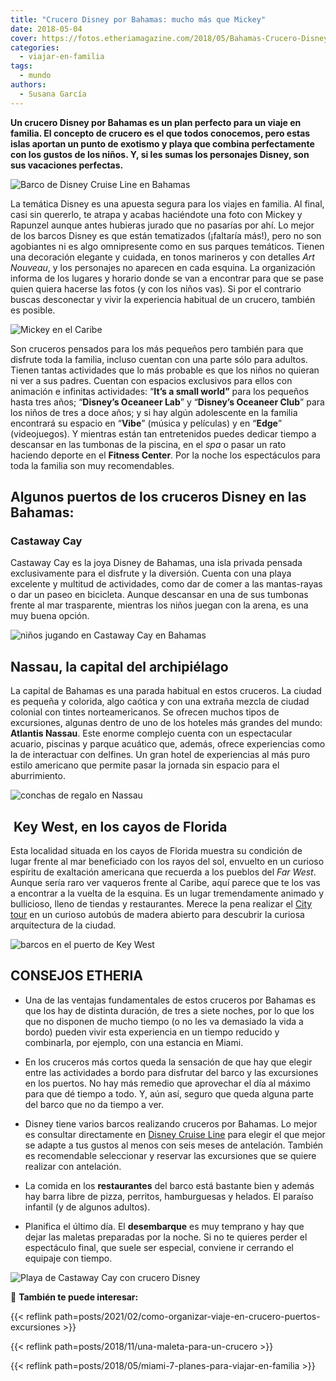 ```yaml
---
title: "Crucero Disney por Bahamas: mucho más que Mickey"
date: 2018-05-04
cover: https://fotos.etheriamagazine.com/2018/05/Bahamas-Crucero-Disney-mantas-en-Castaway-Cay-e1668765531193.jpg
categories: 
  - viajar-en-familia
tags: 
  - mundo
authors: 
  - Susana García
---
```


**Un crucero Disney por Bahamas es un plan perfecto para un viaje en familia. El 
concepto de crucero es el que todos conocemos, pero estas islas aportan un punto de 
exotismo y playa que combina perfectamente con los gustos de los niños. Y, si les sumas 
los personajes Disney, son sus vacaciones perfectas.** 

![Barco de Disney Cruise Line en Bahamas](https://fotos.etheriamagazine.com/2018/05/Bahamas-Crucero-Disney-barco.jpg "Barco de Disney Cruise Line.")

La temática Disney es una apuesta segura para los viajes en familia. Al final, casi sin 
quererlo, te atrapa y acabas haciéndote una foto con Mickey y Rapunzel aunque antes 
hubieras jurado que no pasarías por ahí. Lo mejor de los barcos Disney es que están 
tematizados (¡faltaría más!), pero no son agobiantes ni es algo omnipresente como en sus 
parques temáticos. Tienen una decoración elegante y cuidada, en tonos marineros y con 
detalles _Art Nouveau_, y los personajes no aparecen en cada esquina. La organización 
informa de los lugares y horario donde se van a encontrar para que se pase quien quiera 
hacerse las fotos (y con los niños vas). Si por el contrario buscas desconectar y vivir 
la experiencia habitual de un crucero, también es posible. 

![Mickey en el Caribe](https://fotos.etheriamagazine.com/2018/05/Bahamas-crucero-Disney-Mickey.jpg "Mickey Mouse en Bahamas.")

Son cruceros pensados para los más pequeños pero también para que disfrute toda la 
familia, incluso cuentan con una parte sólo para adultos. Tienen tantas actividades que 
lo más probable es que los niños no quieran ni ver a sus padres. Cuentan con espacios 
exclusivos para ellos con animación e infinitas actividades: “**It’s a small world”** 
para los pequeños hasta tres años; “**Disney’s Oceaneer Lab**” y “**Disney’s Oceaneer 
Club**” para los niños de tres a doce años; y si hay algún adolescente en la familia 
encontrará su espacio en “**Vibe**” (música y películas) y en “**Edge**” (videojuegos). 
Y mientras están tan entretenidos puedes dedicar tiempo a descansar en las tumbonas de 
la piscina, en el _spa_ o pasar un rato haciendo deporte en el **Fitness Center**. Por 
la noche los espectáculos para toda la familia son muy recomendables. 

## Algunos puertos de los cruceros Disney en las Bahamas:

### Castaway Cay

Castaway Cay es la joya Disney de Bahamas, una isla privada pensada exclusivamente para 
el disfrute y la diversión. Cuenta con una playa excelente y multitud de actividades, 
como dar de comer a las mantas-rayas o dar un paseo en bicicleta. Aunque descansar en 
una de sus tumbonas frente al mar trasparente, mientras los niños juegan con la arena, 
es una muy buena opción. 

![niños jugando en Castaway Cay en Bahamas](https://fotos.etheriamagazine.com/2018/05/Bahamas-Crucero-Disney-Castaway-Cay.jpg "Playa de la isla privada Castaway Cay. © SG")

## Nassau, la capital del archipiélago

La capital de Bahamas es una parada habitual en estos cruceros. La ciudad es pequeña y 
colorida, algo caótica y con una extraña mezcla de ciudad colonial con tintes 
norteamericanos. Se ofrecen muchos tipos de excursiones, algunas dentro de uno de los 
hoteles más grandes del mundo: **Atlantis Nassau**. Este enorme complejo cuenta con un 
espectacular acuario, piscinas y parque acuático que, además, ofrece experiencias como 
la de interactuar con delfines. Un gran hotel de experiencias al más puro estilo 
americano que permite pasar la jornada sin espacio para el aburrimiento. 

![conchas de regalo en Nassau](https://fotos.etheriamagazine.com/2018/05/Bahamas-Crucero-Disney-Nassau-e1668765407949.jpg "Puesto de souvenirs en Nassau. © SG")

##  Key West, en los cayos de Florida

Esta localidad situada en los cayos de Florida muestra su condición de lugar frente al 
mar beneficiado con los rayos del sol, envuelto en un curioso espíritu de exaltación 
americana que recuerda a los pueblos del _Far West_. Aunque sería raro ver vaqueros 
frente al Caribe, aquí parece que te los vas a encontrar a la vuelta de la esquina. Es 
un lugar tremendamente animado y bullicioso, lleno de tiendas y restaurantes. Merece la 
pena realizar el [City tour](http://www.trolleytours.com) en un curioso autobús de 
madera abierto para descubrir la curiosa arquitectura de la ciudad. 

![barcos en el puerto de Key West](https://fotos.etheriamagazine.com/2018/05/Bahamas-Crucero-Disney-Key-West.jpg "Puerto de Key West. © SG")

## CONSEJOS ETHERIA

- Una de las ventajas fundamentales de estos cruceros por Bahamas es que los hay de 
distinta duración, de tres a siete noches, por lo que los que no disponen de mucho 
tiempo (o no les va demasiado la vida a bordo) pueden vivir esta experiencia en un 
tiempo reducido y combinarla, por ejemplo, con una estancia en Miami. 

- En los cruceros más cortos queda la sensación de que hay que elegir entre las 
actividades a bordo para disfrutar del barco y las excursiones en los puertos. No hay 
más remedio que aprovechar el día al máximo para que dé tiempo a todo. Y, aún así, 
seguro que queda alguna parte del barco que no da tiempo a ver. 

- Disney tiene varios barcos realizando cruceros por Bahamas. Lo mejor es consultar 
directamente en [Disney Cruise Line](https://disneycruise.disney.go.com) para elegir el 
que mejor se adapte a tus gustos al menos con seis meses de antelación. También es 
recomendable seleccionar y reservar las excursiones que se quiere realizar con 
antelación. 

- La comida en los **restaurantes** del barco está bastante bien y además hay barra 
libre de pizza, perritos, hamburguesas y helados. El paraíso infantil (y de algunos 
adultos). 

- Planifica el último día. El **desembarque** es muy temprano y hay que dejar las 
maletas preparadas por la noche. Si no te quieres perder el espectáculo final, que suele 
ser especial, conviene ir cerrando el equipaje con tiempo. 

![Playa de Castaway Cay con crucero Disney](https://fotos.etheriamagazine.com/2018/05/Bahamas-Crucero-Disney-mantas-en-Castaway-Cay.jpg "Mantas-rayas en Castaway Cay. © SG")

📌 **También te puede interesar:** 

{{< reflink path=posts/2021/02/como-organizar-viaje-en-crucero-puertos-excursiones >}} 

{{< reflink path=posts/2018/11/una-maleta-para-un-crucero >}} 

{{< reflink path=posts/2018/05/miami-7-planes-para-viajar-en-familia >}}
